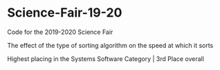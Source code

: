 # Science-Fair-19-20
Code for the 2019-2020 Science Fair


The effect of the type of sorting algorithm on the speed at which it sorts


Highest placing in the Systems Software Category | 3rd Place overall
